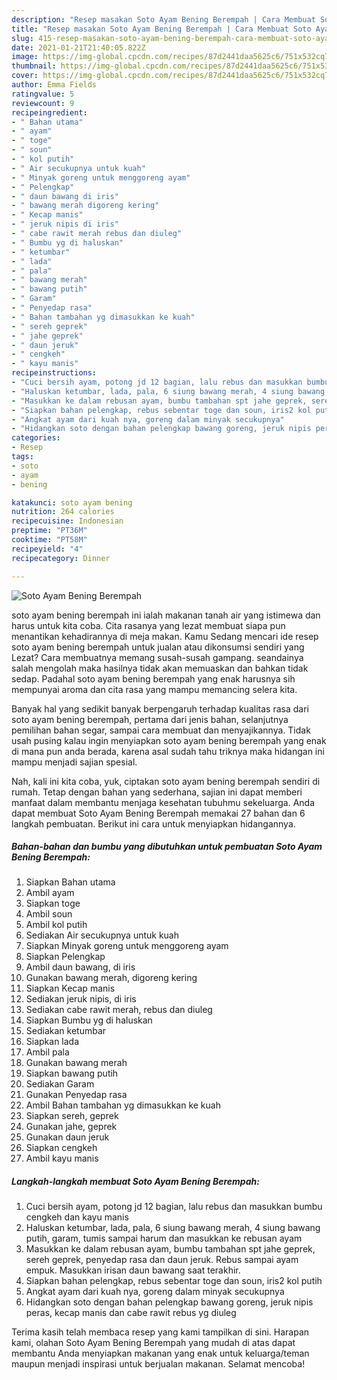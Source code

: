 ```yaml
---
description: "Resep masakan Soto Ayam Bening Berempah | Cara Membuat Soto Ayam Bening Berempah Yang Lezat Sekali"
title: "Resep masakan Soto Ayam Bening Berempah | Cara Membuat Soto Ayam Bening Berempah Yang Lezat Sekali"
slug: 415-resep-masakan-soto-ayam-bening-berempah-cara-membuat-soto-ayam-bening-berempah-yang-lezat-sekali
date: 2021-01-21T21:40:05.822Z
image: https://img-global.cpcdn.com/recipes/87d2441daa5625c6/751x532cq70/soto-ayam-bening-berempah-foto-resep-utama.jpg
thumbnail: https://img-global.cpcdn.com/recipes/87d2441daa5625c6/751x532cq70/soto-ayam-bening-berempah-foto-resep-utama.jpg
cover: https://img-global.cpcdn.com/recipes/87d2441daa5625c6/751x532cq70/soto-ayam-bening-berempah-foto-resep-utama.jpg
author: Emma Fields
ratingvalue: 5
reviewcount: 9
recipeingredient:
- " Bahan utama"
- " ayam"
- " toge"
- " soun"
- " kol putih"
- " Air secukupnya untuk kuah"
- " Minyak goreng untuk menggoreng ayam"
- " Pelengkap"
- " daun bawang di iris"
- " bawang merah digoreng kering"
- " Kecap manis"
- " jeruk nipis di iris"
- " cabe rawit merah rebus dan diuleg"
- " Bumbu yg di haluskan"
- " ketumbar"
- " lada"
- " pala"
- " bawang merah"
- " bawang putih"
- " Garam"
- " Penyedap rasa"
- " Bahan tambahan yg dimasukkan ke kuah"
- " sereh geprek"
- " jahe geprek"
- " daun jeruk"
- " cengkeh"
- " kayu manis"
recipeinstructions:
- "Cuci bersih ayam, potong jd 12 bagian, lalu rebus dan masukkan bumbu cengkeh dan kayu manis"
- "Haluskan ketumbar, lada, pala, 6 siung bawang merah, 4 siung bawang putih, garam, tumis sampai harum dan masukkan ke rebusan ayam"
- "Masukkan ke dalam rebusan ayam, bumbu tambahan spt jahe geprek, sereh geprek, penyedap rasa dan daun jeruk. Rebus sampai ayam empuk. Masukkan irisan daun bawang saat terakhir."
- "Siapkan bahan pelengkap, rebus sebentar toge dan soun, iris2 kol putih"
- "Angkat ayam dari kuah nya, goreng dalam minyak secukupnya"
- "Hidangkan soto dengan bahan pelengkap bawang goreng, jeruk nipis peras, kecap manis dan cabe rawit rebus yg diuleg"
categories:
- Resep
tags:
- soto
- ayam
- bening

katakunci: soto ayam bening 
nutrition: 264 calories
recipecuisine: Indonesian
preptime: "PT36M"
cooktime: "PT58M"
recipeyield: "4"
recipecategory: Dinner

---
```



![Soto Ayam Bening Berempah](https://img-global.cpcdn.com/recipes/87d2441daa5625c6/751x532cq70/soto-ayam-bening-berempah-foto-resep-utama.jpg)


soto ayam bening berempah ini ialah makanan tanah air yang istimewa dan harus untuk kita coba. Cita rasanya yang lezat membuat siapa pun menantikan kehadirannya di meja makan.
Kamu Sedang mencari ide resep soto ayam bening berempah untuk jualan atau dikonsumsi sendiri yang Lezat? Cara membuatnya memang susah-susah gampang. seandainya salah mengolah maka hasilnya tidak akan memuaskan dan bahkan tidak sedap. Padahal soto ayam bening berempah yang enak harusnya sih mempunyai aroma dan cita rasa yang mampu memancing selera kita.

Banyak hal yang sedikit banyak berpengaruh terhadap kualitas rasa dari soto ayam bening berempah, pertama dari jenis bahan, selanjutnya pemilihan bahan segar, sampai cara membuat dan menyajikannya. Tidak usah pusing kalau ingin menyiapkan soto ayam bening berempah yang enak di mana pun anda berada, karena asal sudah tahu triknya maka hidangan ini mampu menjadi sajian spesial.




Nah, kali ini kita coba, yuk, ciptakan soto ayam bening berempah sendiri di rumah. Tetap dengan bahan yang sederhana, sajian ini dapat memberi manfaat dalam membantu menjaga kesehatan tubuhmu sekeluarga. Anda dapat membuat Soto Ayam Bening Berempah memakai 27 bahan dan 6 langkah pembuatan. Berikut ini cara untuk menyiapkan hidangannya.

<!--inarticleads1-->

##### Bahan-bahan dan bumbu yang dibutuhkan untuk pembuatan Soto Ayam Bening Berempah:

1. Siapkan  Bahan utama
1. Ambil  ayam
1. Siapkan  toge
1. Ambil  soun
1. Ambil  kol putih
1. Sediakan  Air secukupnya untuk kuah
1. Siapkan  Minyak goreng untuk menggoreng ayam
1. Siapkan  Pelengkap
1. Ambil  daun bawang, di iris
1. Gunakan  bawang merah, digoreng kering
1. Siapkan  Kecap manis
1. Sediakan  jeruk nipis, di iris
1. Sediakan  cabe rawit merah, rebus dan diuleg
1. Siapkan  Bumbu yg di haluskan
1. Sediakan  ketumbar
1. Siapkan  lada
1. Ambil  pala
1. Gunakan  bawang merah
1. Siapkan  bawang putih
1. Sediakan  Garam
1. Gunakan  Penyedap rasa
1. Ambil  Bahan tambahan yg dimasukkan ke kuah
1. Siapkan  sereh, geprek
1. Gunakan  jahe, geprek
1. Gunakan  daun jeruk
1. Siapkan  cengkeh
1. Ambil  kayu manis




<!--inarticleads2-->

##### Langkah-langkah membuat Soto Ayam Bening Berempah:

1. Cuci bersih ayam, potong jd 12 bagian, lalu rebus dan masukkan bumbu cengkeh dan kayu manis
1. Haluskan ketumbar, lada, pala, 6 siung bawang merah, 4 siung bawang putih, garam, tumis sampai harum dan masukkan ke rebusan ayam
1. Masukkan ke dalam rebusan ayam, bumbu tambahan spt jahe geprek, sereh geprek, penyedap rasa dan daun jeruk. Rebus sampai ayam empuk. Masukkan irisan daun bawang saat terakhir.
1. Siapkan bahan pelengkap, rebus sebentar toge dan soun, iris2 kol putih
1. Angkat ayam dari kuah nya, goreng dalam minyak secukupnya
1. Hidangkan soto dengan bahan pelengkap bawang goreng, jeruk nipis peras, kecap manis dan cabe rawit rebus yg diuleg




Terima kasih telah membaca resep yang kami tampilkan di sini. Harapan kami, olahan Soto Ayam Bening Berempah yang mudah di atas dapat membantu Anda menyiapkan makanan yang enak untuk keluarga/teman maupun menjadi inspirasi untuk berjualan makanan. Selamat mencoba!

